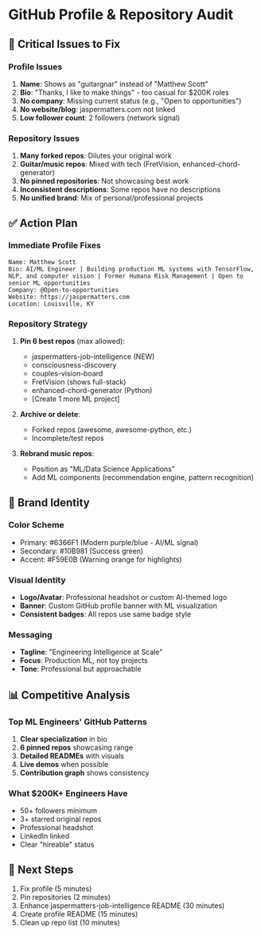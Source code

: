 # GitHub Profile & Repository Audit

## 🔴 Critical Issues to Fix

### Profile Issues
1. **Name**: Shows as "guitargnar" instead of "Matthew Scott"
2. **Bio**: "Thanks, I like to make things" - too casual for $200K roles
3. **No company**: Missing current status (e.g., "Open to opportunities")
4. **No website/blog**: jaspermatters.com not linked
5. **Low follower count**: 2 followers (network signal)

### Repository Issues
1. **Many forked repos**: Dilutes your original work
2. **Guitar/music repos**: Mixed with tech (FretVision, enhanced-chord-generator)
3. **No pinned repositories**: Not showcasing best work
4. **Inconsistent descriptions**: Some repos have no descriptions
5. **No unified brand**: Mix of personal/professional projects

## ✅ Action Plan

### Immediate Profile Fixes
```
Name: Matthew Scott
Bio: AI/ML Engineer | Building production ML systems with TensorFlow, NLP, and computer vision | Former Humana Risk Management | Open to senior ML opportunities
Company: @Open-to-opportunities
Website: https://jaspermatters.com
Location: Louisville, KY
```

### Repository Strategy
1. **Pin 6 best repos** (max allowed):
   - jaspermatters-job-intelligence (NEW)
   - consciousness-discovery
   - couples-vision-board
   - FretVision (shows full-stack)
   - enhanced-chord-generator (Python)
   - [Create 1 more ML project]

2. **Archive or delete**:
   - Forked repos (awesome, awesome-python, etc.)
   - Incomplete/test repos

3. **Rebrand music repos**:
   - Position as "ML/Data Science Applications"
   - Add ML components (recommendation engine, pattern recognition)

## 🎨 Brand Identity

### Color Scheme
- Primary: #6366F1 (Modern purple/blue - AI/ML signal)
- Secondary: #10B981 (Success green)
- Accent: #F59E0B (Warning orange for highlights)

### Visual Identity
- **Logo/Avatar**: Professional headshot or custom AI-themed logo
- **Banner**: Custom GitHub profile banner with ML visualization
- **Consistent badges**: All repos use same badge style

### Messaging
- **Tagline**: "Engineering Intelligence at Scale"
- **Focus**: Production ML, not toy projects
- **Tone**: Professional but approachable

## 📊 Competitive Analysis

### Top ML Engineers' GitHub Patterns
1. **Clear specialization** in bio
2. **6 pinned repos** showcasing range
3. **Detailed READMEs** with visuals
4. **Live demos** when possible
5. **Contribution graph** shows consistency

### What $200K+ Engineers Have
- 50+ followers minimum
- 3+ starred original repos
- Professional headshot
- LinkedIn linked
- Clear "hireable" status

## 🚀 Next Steps

1. Fix profile (5 minutes)
2. Pin repositories (2 minutes)
3. Enhance jaspermatters-job-intelligence README (30 minutes)
4. Create profile README (15 minutes)
5. Clean up repo list (10 minutes)
